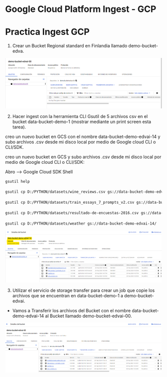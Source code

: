 # Google Cloud Platform Ingest - GCP



# Practica Ingest GCP


1. Crear un Bucket Regional standard en Finlandia llamado demo-bucket-edva.

![[imagen2](./Clase 5_Ingest_GCP/e1 gcp.png)](https://github.com/GermanPLS/Bootcamp-Data-Engineering-----EDVai/blob/4ef8fa6a873b9bb0fcc0a415f3aa694292b815d2/Clase%205_Ingest_GCP/e1%20gcp.png)

2. Hacer ingest con la herramienta CLI Gsutil de 5 archivos csv en el bucket
data-bucket-demo-1 (mostrar mediante un print screen esta tarea).

creo un nuevo bucket en GCS con el nombre data-bucket-demo-edvai-14 y subo archivos .csv desde mi disco local por medio de Google cloud CLI o CLI/SDK.

creo un nuevo bucket en GCS y subo archivos .csv desde mi disco local por medio de Google cloud CLI o CLI/SDK:

Abro --> Google Cloud SDK Shell


```sh
gsutil help

gsutil cp D:/PYTHON/datasets/wine_reviews.csv gs://data-bucket-demo-edvai-14/

gsutil cp D:/PYTHON/datasets/train_essays_7_prompts_v2.csv gs://data-bucket-demo-edvai-14/

gsutil cp D:/PYTHON/datasets/resultado-de-encuestas-2016.csv gs://data-bucket-demo-edvai-14/

gsutil cp D:/PYTHON/datasets/weather gs://data-bucket-demo-edvai-14/

```

![[imagen3](./Clase 8_Ingest_GCP/e2 gcp.png)](https://github.com/GermanPLS/Bootcamp-Data-Engineering-----EDVai/blob/0f74b0ee4b0e2bf6bab08c12f19d3bd9bf8fe9a6/Clase%208_Ingest_GCP/e2%20gcp.png)





3. Utilizar el servicio de storage transfer para crear un job que copie los archivos
que se encuentran en data-bucket-demo-1 a demo-bucket-edvai.

- Vamos a Transferir los archivos del Bucket con el nombre data-bucket-demo-edvai-14 al Bucket llamado demo-bucket-edvai-00.
  
![[imagen4](./Clase 8_Ingest_GCP/e3 gcp.png)](https://github.com/GermanPLS/Bootcamp-Data-Engineering-----EDVai/blob/7f64b49d62c72ead1f3f84722c327a45cd90c4c8/Clase%208_Ingest_GCP/e3%20gcp.png)

